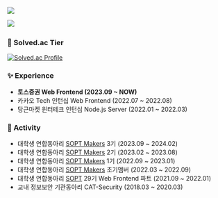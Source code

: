 <a href="https://hits.seeyoufarm.com"><img src="https://hits.seeyoufarm.com/api/count/incr/badge.svg?url=https%3A%2F%2Fgithub.com%2FTekiter&count_bg=%23217FBC&title_bg=%23555555&icon=&icon_color=%23E7E7E7&title=hits&edge_flat=false"/></a>

<a href="https://velog.io/@tekiter"><img src="https://img.shields.io/badge/-Tech%20Blog-2671bd?style=flat-square"></a>
<a href="https://tekiter.github.io/shields-craft"><img alt="" src="https://img.shields.io/badge/-Create_Your_Badge-blueviolet?style=flat-square"></a>

### 🏅 Solved.ac Tier
[![Solved.ac Profile](http://mazassumnida.wtf/api/v2/generate_badge?boj=geon08)](https://solved.ac/geon08)

### ✨ Experience

* **토스증권 Web Frontend (2023.09 ~ NOW)**
* 카카오 Tech 인턴십 Web Frontend (2022.07 ~ 2022.08)
* 당근마켓 윈터테크 인턴십 Node.js Server (2022.01 ~ 2022.03)

### 🚀 Activity

* 대학생 연합동아리 [SOPT Makers](https://github.com/sopt-makers) 3기 (2023.09 ~ 2024.02)
* 대학생 연합동아리 [SOPT Makers](https://github.com/sopt-makers) 2기 (2023.02 ~ 2023.08)
* 대학생 연합동아리 [SOPT Makers](https://github.com/sopt-makers) 1기 (2022.09 ~ 2023.01)
* 대학생 연합동아리 [SOPT Makers](https://github.com/sopt-makers) 초기멤버 (2022.03 ~ 2022.09)
* 대학생 연합동아리 [SOPT](https://sopt.org/) 29기 Web Frontend 파트 (2021.09 ~ 2022.01)
* 교내 정보보안 기관동아리 CAT-Security (2018.03 ~ 2020.03)
